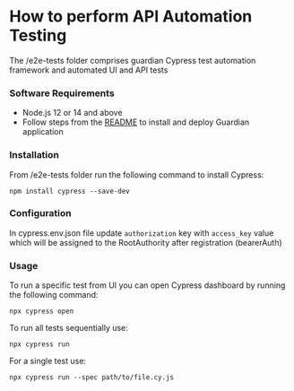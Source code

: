 # How to perform API Automation Testing

The /e2e-tests folder comprises guardian Cypress test automation framework and automated UI and API tests

### Software Requirements

* Node.js 12 or 14 and above
* Follow steps from the [README](https://github.com/hashgraph/guardian/blob/main/README.md) to install and deploy Guardian application

### Installation

From /e2e-tests folder run the following command to install Cypress:

```
npm install cypress --save-dev
```

### Configuration

In cypress.env.json file update `authorization` key with `access_key` value which will be assigned to the RootAuthority after registration (bearerAuth)

### Usage

To run a specific test from UI you can open Cypress dashboard by running the following command:

```
npx cypress open
```

To run all tests sequentially use:

```
npx cypress run
```

For a single test use:

```
npx cypress run --spec path/to/file.cy.js
```



### &#x20;
